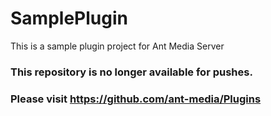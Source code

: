 # SamplePlugin
This is a sample plugin project for Ant Media Server

### This repository is no longer available for pushes.
### Please visit https://github.com/ant-media/Plugins
